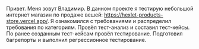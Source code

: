 Привет. Меня зовут Владимир. В данном проекте я тестирую небольшой интернет магазин по продаже вешей: https://hexlet-products-store.vercel.app/. Я ознакомился с требованиями и распределил требования по категориям. Провёл тест-анализ и составил тест-кейсы. По ранее созданным тест-кейсам провёл тестирование. Подготовил багрепорты и выполнил регрессионное тестирование.
